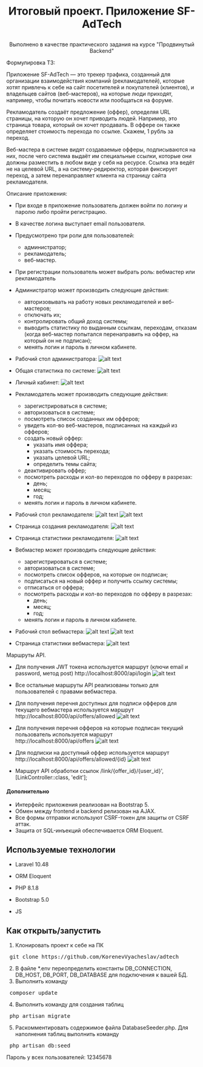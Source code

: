 # <p align='center'>Итоговый проект. Приложение SF-AdTech </p>

<p align='center'>Выполнено в качестве практического задания на курсе "Продвинутый Backend"</p>

Формулировка ТЗ:
<p> Приложение SF-AdTech — это трекер трафика, созданный для организации взаимодействия компаний (рекламодателей), которые хотят привлечь к себе на сайт посетителей и покупателей (клиентов), и владельцев сайтов (веб-мастеров), на которые люди приходят, например, чтобы почитать новости или пообщаться на форуме.</p>

<p> Рекламодатель создаёт предложение (оффер), определяя URL страницы, на которую он хочет приводить людей. Например, это страница товара, который он хочет продавать. В оффере он также определяет стоимость перехода по ссылке. Скажем, 1 рубль за переход.</p>

<p> Веб-мастера в системе видят создаваемые офферы, подписываются на них, после чего система выдаёт им специальные ссылки, которые они должны разместить в любом виде у себя на ресурсе. Ссылка эта ведёт не на целевой URL, а на систему-редиректор, которая фиксирует переход, а затем перенаправляет клиента на страницу сайта рекламодателя. </p>

<p> Описание приложения: </p>

+ При входе в приложение пользователь должен войти по логину и паролю либо пройти регистрацию.
+ В качестве логина выступает email пользователя.
+ Предусмотрено три роли для пользователей:
  - администратор;
  - рекламодатель;
  - веб-мастер.
+ При регистрации пользователь может выбрать роль: вебмастер или рекламодатель
+ Администратор может производить следующие действия:
    - авторизовывать на работу новых рекламодателей и веб-мастеров;
    - отключать их;
    - контролировать общий доход системы;
    - выводить статистику по выданным ссылкам, переходам, отказам (когда веб-мастер попытался перенаправить на оффер, на который он не подписан);
    - менять логин и пароль в личном кабинете.

+ Рабочий стол администратора:
  ![alt text](./resources/assets/admin_work.png)
+ Общая статистика по сиcтеме:
  ![alt text](./resources/assets/admin_statistic.png)
+ Личный кабинет:
  ![alt text](./resources/assets/dashboard.png)

+ Рекламодатель может производить следующие действия:
    - зарегистрироваться в системе;
    - авторизоваться в системе;
    - посмотреть список созданных им офферов;
    - увидеть кол-во веб-мастеров, подписанных на каждый из офферов;
    - создать новый оффер:
      - указать имя оффера;
      - указать стоимость перехода;
      - указать целевой URL;
      - определить темы сайта;
    - деактивировать оффер;
    - посмотреть расходы и кол-во переходов по офферу в разрезах:
      - день;
      - месяц;
      - год;
    - менять логин и пароль в личном кабинете.

+ Рабочий стол рекламодателя:
  ![alt text](./resources/assets/advertiser_work1.png)
  ![alt text](./resources/assets/advertiser_work2.png)
+ Страница создания рекламодателя:
  ![alt text](./resources/assets/advertiser_create.png)
+ Страница статистики рекламодателя:
  ![alt text](./resources/assets/advertiser_statistic.png)

+ Вебмастер может производить следующие действия:
    - зарегистрироваться в системе;
    - авторизоваться в системе;
    - посмотреть список офферов, на которые он подписан;
    - подписаться на новый оффер и получить ссылку системы;
    - отписаться от оффера;
    - посмотреть расходы и кол-во переходов по офферу в разрезах:
      - день;
      - месяц;
      - год;
    - менять логин и пароль в личном кабинете.

+ Рабочий стол вебмастера:
  ![alt text](./resources/assets/webmaster_work1.png)
  ![alt text](./resources/assets/webmaster_work2.png)
+ Страница статистики вебмастера:
  ![alt text](./resources/assets/webmaster_statistic.png)

<p> Маршруты API. </p>  

+ Для получения JWT токена используется маршрут (ключи email  и password, метод post)
    http://localhost:8000/api/login
    ![alt text](./resources/assets/api_login.png)

+ Все остальные маршруты API реализованы только для пользователей с правами вебмастера.
+ Для получения перечня доступных для подписи офферов для текущего вебмастера используется маршрут  
    http://localhost:8000/api/offers/allowed
    ![alt text](./resources/assets/api_offers_allowed.png)
+ Для получения перечня офферов на которые подписан текущий пользователь используется маршрут  
    http://localhost:8000/api/offers
    ![alt text](./resources/assets/api_offers.png)
+ Для подписки на доступный оффер используется маршрут 
    http://localhost:8000/api/offers/allowed/{id} 
    ![alt text](./resources/assets/api_offers_id.png)

+ Маршрут API обработки ссылок /link/{offer_id}/{user_id}', [LinkController::class, 'edit'];


#### Дополнительно
+ Интерфейс приложения реализован на Bootstrap 5.
+ Обмен между frontend и backend релизован на AJAX.
+ Все формы отправки используют CSRF-токен для защиты от CSRF аттак.
+ Защита от SQL-инъекций обеспечивается ORM Eloquent.


## Используемые технологии

* Laravel 10.48

* ORM Eloquent

* PHP 8.1.8

* Bootstrap 5.0

* JS


## Как открыть/запустить

1. Клонировать проект к себе на ПК
<pre> git clone https://github.com/KorenevVyacheslav/adtech 
</pre>
2. В файле *.env переопределить константы DB_CONNECTION, DB_HOST, DB_PORT, DB_DATABASE для подключения к вашей БД.
3. Выполнить команду
<pre> composer update 
</pre>
4. Выполнить команду для создания таблиц
<pre> php artisan migrate 
</pre>
5. Раскомментировать содержимое файла DatabaseSeeder.php. Для наполнения таблиц выполнить команду
<pre> php artisan db:seed
</pre>

Пароль у всех пользователей: 12345678